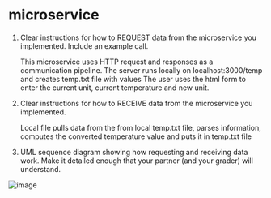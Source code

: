 # microservice
1.	Clear instructions for how to REQUEST data from the microservice you implemented. Include an example call.

    This microservice uses HTTP request and responses as a communication 	pipeline. The server runs locally on localhost:3000/temp and creates 	temp.txt file       with values  The user uses the html form to enter the current 	unit, current temperature and new unit. 

2.	Clear instructions for how to RECEIVE data from the microservice you implemented.

    Local file pulls data from the from local temp.txt file, parses information, computes the converted temperature value and puts it in temp.txt file

3.	UML sequence diagram showing how requesting and receiving data work. Make it detailed enough that your partner (and your grader) will understand. 

![image](https://user-images.githubusercontent.com/114334955/219298621-f8855056-a3c4-46ca-bb2f-5bb3f52cf37f.png)
